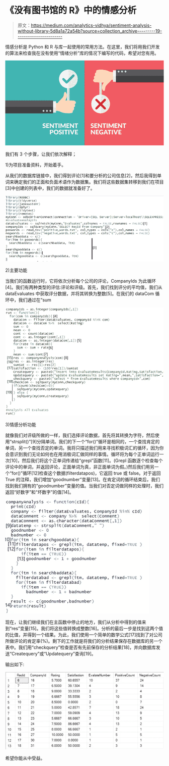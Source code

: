 # 《没有图书馆的 R》中的情感分析

> 原文：<https://medium.com/analytics-vidhya/sentiment-analysis-without-library-5d8a1a72a54b?source=collection_archive---------19----------------------->

情感分析是 Python 和 R 与库一起使用的常用方法。在这里，我们将用我们开发的算法来检查我在没有使用“情绪分析”库的情况下编写的代码，希望对您有用。

![](img/89e2487ad0e57edbb804a75677fbd2a3.png)

我们有 3 个步骤，让我们依次解释；

1)为项目准备资料，开始着手。

从我们的数据库链接中，我们得到评论[1]和要分析的公司信息[2]，然后我得到单词来确定我们的正面和负面术语作为数据集。我们将这些数据集转移到我们在项目[3]中创建的列表中，我们的数据就准备好了。

![](img/1bbab3e593d0fefc934b6b8ef4225c65.png)

2)主要功能

当我们的函数运行时，它将依次分析每个公司的评论，CompanyIds 为此循环[4]。我们有两种类型的评估:评论和评级。首先，我们找到评分的平均值，我们从 dataEvaluates 中获取评分数据，并将其转换为整数[5]。在我们的 dataCom 循环中，我们通过在“sum

![](img/711625acbec2787d20d9a85ea24a19f8.png)

3)情感分析功能

就像我们对评级所做的一样，我们选择评论数据，首先将其转换为字符，然后使用“strsplit()”[9]分隔单词。我们的下一个“for()”循环是相同的，一个查找肯定的单词，另一个查找否定的单词。我将只描述我们用来寻找积极词汇的循环，因为你会意识到我们无论如何也在用消极词汇做同样的事情。循环将为每个正单词运行一次[10]，然后我们将这个正单词传递给“grepl”函数[11]。(Grepl 函数逐个检查每个评论中的单词，并返回评论，正面单词为真，非正面单词为假。)然后我们用另一个“for()”循环[12]检查这个数据(filterdatapos)，它返回 true 或 false。对于返回 True 的注释，我们增加“goodnumber”变量[13]。在肯定词的循环结束后，我们找到我们拥有的“goodnumber”变量的值。当我们对否定词做同样的处理时，我们返回“好数字”和“坏数字”的值[14]。

![](img/8af9fdae92af75a76e5d7b718b9de71b.png)

现在，让我们继续我们在主函数中停止的地方，我们从分析中得到的值来到“res”变量[15]。我们将这些值转换成整数[16]。分析的最后一步是找到这两个值的比值，并得到一个结果。为此，我们使用一个简单的数学公式[17]找到了对公司所做评论的肯定率(%)。剩下的工作就是将我们的分析结果保存在数据库的另一个表中。我们用“checkquery”检查是否有先前保存的分析结果[18]，并向数据库发送“Createquery”或“Updatequery”查询[19]。

输出如下:

![](img/d017ab8868da278d24176e93c8717e4e.png)

希望你能从中受益。